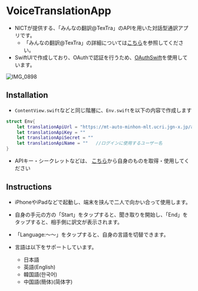 # VoiceTranslationApp
- NICTが提供する、「みんなの翻訳@TexTra」のAPIを用いた対話型通訳アプリです。
  - 「みんなの翻訳@TexTra」の詳細については[こちら](https://mt-auto-minhon-mlt.ucri.jgn-x.jp/)を参照してください。
- SwiftUIで作成しており、OAuthで認証を行うため、[OAuthSwift](https://github.com/OAuthSwift/OAuthSwift)を使用しています。

![IMG_0898](https://user-images.githubusercontent.com/30878285/104659190-8c969b00-5707-11eb-89dc-85e7089ec677.PNG)


## Installation
- `ContentView.swift`などと同じ階層に、`Env.swift`を以下の内容で作成します

```Swift
struct Env{
    let translationApiUrl = "https://mt-auto-minhon-mlt.ucri.jgn-x.jp/api/mt"
    let translationApiKey = "" 
    let translationApiSecret = ""
    let translationApiName = ""   //ログインに使用するユーザー名
}
```

- APIキー・シークレットなどは、 [こちら](https://mt-auto-minhon-mlt.ucri.jgn-x.jp/content/setting/user/edit/)から自身のものを取得・使用してください

## Instructions
- iPhoneやiPadなどで起動し、端末を挟んで二人で向かい合って使用します。
- 自身の手元の方の「Start」をタップすると、聞き取りを開始し、「End」をタップすると、相手側に訳文が表示されます。
- 「Language:〜〜」をタップすると、自身の言語を切替できます。

- 言語は以下をサポートしています。
  - 日本語
  - 英語(English)
  - 韓国語(한국어)
  - 中国語(簡体)(简体字)
